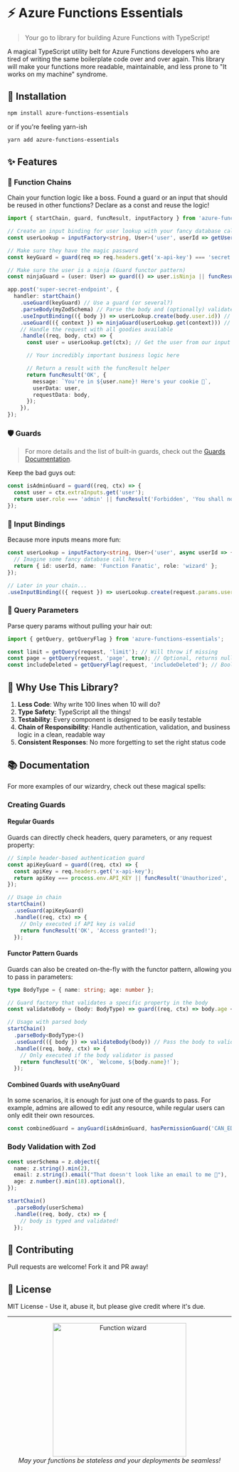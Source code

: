 # ⚡ Azure Functions Essentials

> Your go to library for building Azure Functions with TypeScript!

A magical TypeScript utility belt for Azure Functions developers who are tired of writing the same boilerplate code over and over again. This library will make your functions more readable, maintainable, and less prone to "It works on my machine" syndrome.

## 🚀 Installation

```bash
npm install azure-functions-essentials
```

or if you're feeling yarn-ish

```bash
yarn add azure-functions-essentials
```

## ✨ Features

### 🔗 Function Chains

Chain your function logic like a boss.
Found a guard or an input that should be reused in other functions?
Declare as a const and reuse the logic!

```typescript
import { startChain, guard, funcResult, inputFactory } from 'azure-functions-essentials';

// Create an input binding for user lookup with your fancy database call
const userLookup = inputFactory<string, User>('user', userId => getUserFromDatabase(userId));

// Make sure they have the magic password
const keyGuard = guard(req => req.headers.get('x-api-key') === 'secret' || funcResult('Forbidden', 'Nice try, hacker!'));

// Make sure the user is a ninja (Guard functor pattern)
const ninjaGuard = (user: User) => guard(() => user.isNinja || funcResult('Forbidden', 'Only 🥷s are allowed!'));

app.post('super-secret-endpoint', {
  handler: startChain()
    .useGuard(keyGuard) // Use a guard (or several?)
    .parseBody(myZodSchema) // Parse the body and (optionally) validate with Zod
    .useInputBinding(({ body }) => userLookup.create(body.user.id)) // Initialize the input
    .useGuard(({ context }) => ninjaGuard(userLookup.get(context))) // Use input results in the chain
    // Handle the request with all goodies available
    .handle((req, body, ctx) => {
      const user = userLookup.get(ctx); // Get the user from our input

      // Your incredibly important business logic here

      // Return a result with the funcResult helper
      return funcResult('OK', {
        message: `You're in ${user.name}! Here's your cookie 🍪`,
        userData: user,
        requestData: body,
      });
    }),
});
```

### 🛡️ Guards

> For more details and the list of built-in guards, check out the [Guards Documentation](https://github.com/AlexPshul/azure-functions-essentials/tree/main/src/chain/guards).

Keep the bad guys out:

```typescript
const isAdminGuard = guard((req, ctx) => {
  const user = ctx.extraInputs.get('user');
  return user.role === 'admin' || funcResult('Forbidden', 'You shall not pass! 🧙‍♂️');
});
```

### 🎯 Input Bindings

Because more inputs means more fun:

```typescript
const userLookup = inputFactory<string, User>('user', async userId => {
  // Imagine some fancy database call here
  return { id: userId, name: 'Function Fanatic', role: 'wizard' };
});

// Later in your chain...
.useInputBinding(({ request }) => userLookup.create(request.params.userId))
```

### 🧩 Query Parameters

Parse query params without pulling your hair out:

```typescript
import { getQuery, getQueryFlag } from 'azure-functions-essentials';

const limit = getQuery(request, 'limit'); // Will throw if missing
const page = getQuery(request, 'page', true); // Optional, returns null if missing
const includeDeleted = getQueryFlag(request, 'includeDeleted'); // Boolean flags made easy
```

## 🤔 Why Use This Library?

1. **Less Code**: Why write 100 lines when 10 will do?
2. **Type Safety**: TypeScript all the things!
3. **Testability**: Every component is designed to be easily testable
4. **Chain of Responsibility**: Handle authentication, validation, and business logic in a clean, readable way
5. **Consistent Responses**: No more forgetting to set the right status code

## 📚 Documentation

For more examples of our wizardry, check out these magical spells:

### Creating Guards

#### Regular Guards

Guards can directly check headers, query parameters, or any request property:

```typescript
// Simple header-based authentication guard
const apiKeyGuard = guard((req, ctx) => {
  const apiKey = req.headers.get('x-api-key');
  return apiKey === process.env.API_KEY || funcResult('Unauthorized', 'Invalid API key');
});

// Usage in chain
startChain()
  .useGuard(apiKeyGuard)
  .handle((req, ctx) => {
    // Only executed if API key is valid
    return funcResult('OK', 'Access granted!');
  });
```

#### Functor Pattern Guards

Guards can also be created on-the-fly with the functor pattern, allowing you to pass in parameters:

```typescript
type BodyType = { name: string; age: number };

// Guard factory that validates a specific property in the body
const validateBody = (body: BodyType) => guard((req, ctx) => body.age < 18 || funcResult('BadRequest', `Age must be at least 18 years old`));

// Usage with parsed body
startChain()
  .parseBody<BodyType>()
  .useGuard(({ body }) => validateBody(body)) // Pass the body to validateBody
  .handle((req, body, ctx) => {
    // Only executed if the body validator is passed
    return funcResult('OK', `Welcome, ${body.name}!`);
  });
```

#### Combined Guards with useAnyGuard

In some scenarios, it is enough for just one of the guards to pass.
For example, admins are allowed to edit any resource, while regular users can only edit their own resources.

```typescript
const combinedGuard = anyGuard(isAdminGuard, hasPermissionGuard('CAN_EDIT'), isResourceOwnerGuard);
```

### Body Validation with Zod

```typescript
const userSchema = z.object({
  name: z.string().min(2),
  email: z.string().email("That doesn't look like an email to me 🤨"),
  age: z.number().min(18).optional(),
});

startChain()
  .parseBody(userSchema)
  .handle((req, body, ctx) => {
    // body is typed and validated!
  });
```

## 🤝 Contributing

Pull requests are welcome!
Fork it and PR away!

## 📝 License

MIT License - Use it, abuse it, but please give credit where it's due.

---

<p align="center">
  <img src="https://i.imgur.com/YYi5CJn.png" width="300" alt="Function wizard">
  <br>
  <i>May your functions be stateless and your deployments be seamless!</i>
</p>
